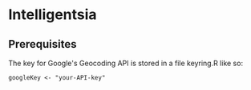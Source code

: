 # Intelligentsia

## Prerequisites

The key for Google's Geocoding API is stored in a file keyring.R like so:

`googleKey <- "your-API-key"`
